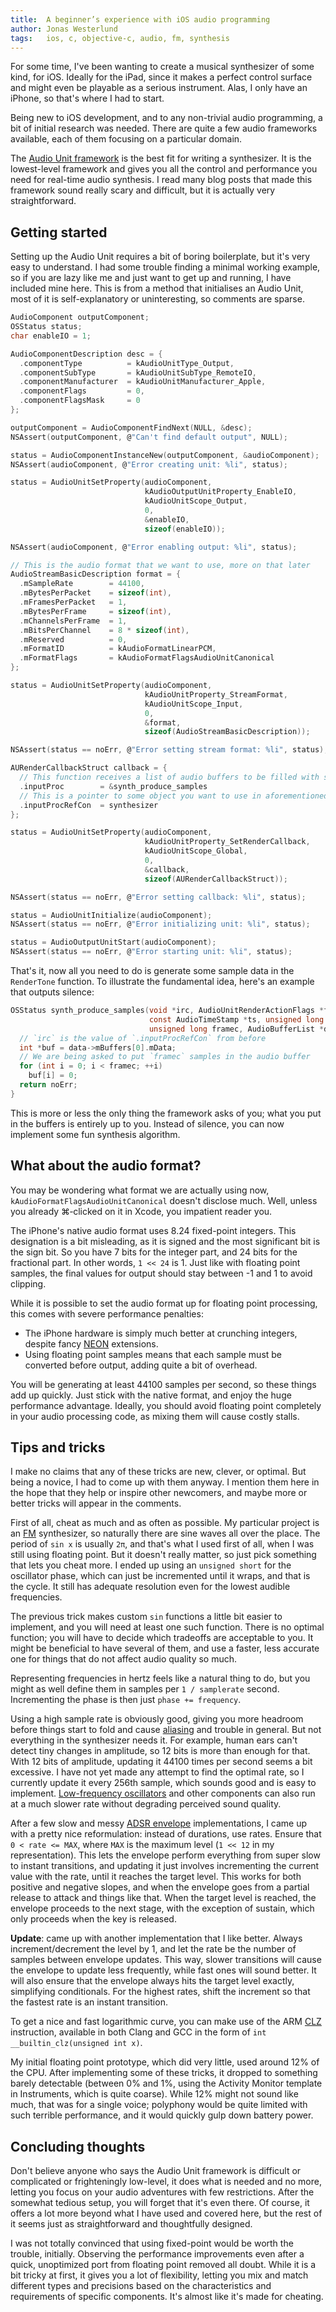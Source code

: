 ```yaml
---
title:  A beginner’s experience with iOS audio programming
author: Jonas Westerlund
tags:   ios, c, objective-c, audio, fm, synthesis
---
```


For some time, I've been wanting to create a musical synthesizer of some kind, for iOS.
Ideally for the iPad, since it makes a perfect control surface and might even be playable as a serious instrument.
Alas, I only have an iPhone, so that's where I had to start.

Being new to iOS development, and to any non-trivial audio programming, a bit of initial research was needed.
There are quite a few audio frameworks available, each of them focusing on a particular domain.

The [Audio Unit framework](http://developer.apple.com/library/ios/#documentation/AudioUnit/Reference/AudioUnit_Framework/_index.html#//apple_ref/doc/uid/TP40007295) is the best fit for writing a synthesizer.
It is the lowest-level framework and gives you all the control and performance you need for real-time audio synthesis.
I read many blog posts that made this framework sound really scary and difficult, but it is actually very straightforward.

## Getting started

Setting up the Audio Unit requires a bit of boring boilerplate, but it's very easy to understand.
I had some trouble finding a minimal working example, so if you are lazy like me and just want to get up and running, I have included mine here.
This is from a method that initialises an Audio Unit, most of it is self-explanatory or uninteresting, so comments are sparse.

```c
AudioComponent outputComponent;
OSStatus status;
char enableIO = 1;

AudioComponentDescription desc = {
  .componentType          = kAudioUnitType_Output,
  .componentSubType       = kAudioUnitSubType_RemoteIO,
  .componentManufacturer  = kAudioUnitManufacturer_Apple,
  .componentFlags         = 0,
  .componentFlagsMask     = 0
};

outputComponent = AudioComponentFindNext(NULL, &desc);
NSAssert(outputComponent, @"Can't find default output", NULL);

status = AudioComponentInstanceNew(outputComponent, &audioComponent);
NSAssert(audioComponent, @"Error creating unit: %li", status);

status = AudioUnitSetProperty(audioComponent,
                              kAudioOutputUnitProperty_EnableIO,
                              kAudioUnitScope_Output,
                              0,
                              &enableIO,
                              sizeof(enableIO));

NSAssert(audioComponent, @"Error enabling output: %li", status);

// This is the audio format that we want to use, more on that later
AudioStreamBasicDescription format = {
  .mSampleRate        = 44100,
  .mBytesPerPacket    = sizeof(int),
  .mFramesPerPacket   = 1,
  .mBytesPerFrame     = sizeof(int),
  .mChannelsPerFrame  = 1,
  .mBitsPerChannel    = 8 * sizeof(int),
  .mReserved          = 0,
  .mFormatID          = kAudioFormatLinearPCM,
  .mFormatFlags       = kAudioFormatFlagsAudioUnitCanonical
};

status = AudioUnitSetProperty(audioComponent,
                              kAudioUnitProperty_StreamFormat,
                              kAudioUnitScope_Input,
                              0,
                              &format,
                              sizeof(AudioStreamBasicDescription));

NSAssert(status == noErr, @"Error setting stream format: %li", status);

AURenderCallbackStruct callback = {
  // This function receives a list of audio buffers to be filled with samples
  .inputProc        = &synth_produce_samples
  // This is a pointer to some object you want to use in aforementioned function
  .inputProcRefCon  = synthesizer
};

status = AudioUnitSetProperty(audioComponent,
                              kAudioUnitProperty_SetRenderCallback,
                              kAudioUnitScope_Global,
                              0,
                              &callback,
                              sizeof(AURenderCallbackStruct));

NSAssert(status == noErr, @"Error setting callback: %li", status);

status = AudioUnitInitialize(audioComponent);
NSAssert(status == noErr, @"Error initializing unit: %li", status);

status = AudioOutputUnitStart(audioComponent);
NSAssert(status == noErr, @"Error starting unit: %li", status);
```

That's it, now all you need to do is generate some sample data in the `RenderTone` function.
To illustrate the fundamental idea, here's an example that outputs silence:

```c
OSStatus synth_produce_samples(void *irc, AudioUnitRenderActionFlags *flags,
                               const AudioTimeStamp *ts, unsigned long bus,
                               unsigned long framec, AudioBufferList *data) {
  // `irc` is the value of `.inputProcRefCon` from before
  int *buf = data->mBuffers[0].mData;
  // We are being asked to put `framec` samples in the audio buffer
  for (int i = 0; i < framec; ++i)
    buf[i] = 0;
  return noErr;
}
```

This is more or less the only thing the framework asks of you; what you put in the buffers is entirely up to you.
Instead of silence, you can now implement some fun synthesis algorithm.

## What about the audio format?

You may be wondering what format we are actually using now, `kAudioFormatFlagsAudioUnitCanonical` doesn't disclose much.
Well, unless you already ⌘‑clicked on it in Xcode, you impatient reader you.

The iPhone's native audio format uses 8.24 fixed-point integers.
This designation is a bit misleading, as it is signed and the most significant bit is the sign bit.
So you have 7 bits for the integer part, and 24 bits for the fractional part.
In other words, `1 << 24` is 1. Just like with floating point samples, the final values for output should stay between -1 and 1 to avoid clipping.

While it is possible to set the audio format up for floating point processing, this comes with severe performance penalties:

* The iPhone hardware is simply much better at crunching integers, despite fancy [NEON](http://www.arm.com/products/processors/technologies/neon.php) extensions.
* Using floating point samples means that each sample must be converted before output, adding quite a bit of overhead.

You will be generating at least 44100 samples per second, so these things add up quickly.
Just stick with the native format, and enjoy the huge performance advantage.
Ideally, you should avoid floating point completely in your audio processing code, as mixing them will cause costly stalls.

## Tips and tricks

I make no claims that any of these tricks are new, clever, or optimal.
But being a novice, I had to come up with them anyway.
I mention them here in the hope that they help or inspire other newcomers, and maybe more or better tricks will appear in the comments.

First of all, cheat as much and as often as possible.
My particular project is an [FM](http://en.wikipedia.org/wiki/Frequency_modulation_synthesis) synthesizer, so naturally there are sine waves all over the place.
The period of `sin x` is usually `2π`, and that's what I used first of all, when I was still using floating point.
But it doesn't really matter, so just pick something that lets you cheat more.
I ended up using an `unsigned short` for the oscillator phase, which can just be incremented until it wraps, and that is the cycle.
It still has adequate resolution even for the lowest audible frequencies.

The previous trick makes custom `sin` functions a little bit easier to implement, and you will need at least one such function.
There is no optimal function; you will have to decide which tradeoffs are acceptable to you.
It might be beneficial to have several of them, and use a faster, less accurate one for things that do not affect audio quality so much.

Representing frequencies in hertz feels like a natural thing to do, but you might as well define them in samples per `1 / samplerate` second.
Incrementing the phase is then just `phase += frequency`.

Using a high sample rate is obviously good, giving you more headroom before things start to fold and cause [aliasing](http://en.wikipedia.org/wiki/Aliasing#Sample_frequency) and trouble in general.
But not everything in the synthesizer needs it.
For example, human ears can't detect tiny changes in amplitude, so 12 bits is more than enough for that.
With 12 bits of amplitude, updating it 44100 times per second seems a bit excessive.
I have not yet made any attempt to find the optimal rate, so I currently update it every 256th sample, which sounds good and is easy to implement.
[Low-frequency oscillators](http://en.wikipedia.org/wiki/Low-frequency_oscillation) and other components can also run at a much slower rate without degrading perceived sound quality.

After a few slow and messy [ADSR envelope](http://en.wikipedia.org/wiki/Synthesizer#ADSR_envelope) implementations, I came up with a pretty nice reformulation: instead of durations, use rates.
Ensure that `0 < rate <= MAX`, where `MAX` is the maximum level (`1 << 12` in my representation).
This lets the envelope perform everything from super slow to instant transitions, and updating it just involves incrementing the current value with the rate, until it reaches the target level.
This works for both positive and negative slopes, and when the envelope goes from a partial release to attack and things like that.
When the target level is reached, the envelope proceeds to the next stage, with the exception of sustain, which only proceeds when the key is released.

<strong id="env-update">Update</strong>: came up with another implementation that I like better.
Always increment/decrement the level by 1, and let the rate be the number of samples between envelope updates.
This way, slower transitions will cause the envelope to update less frequently, while fast ones will sound better.
It will also ensure that the envelope always hits the target level exactly, simplifying conditionals.
For the highest rates, shift the increment so that the fastest rate is an instant transition.

To get a nice and fast logarithmic curve, you can make use of the ARM [CLZ](http://infocenter.arm.com/help/index.jsp?topic=/com.arm.doc.dui0068b/CIHJGJED.html) instruction, available in both Clang and GCC in the form of `int __builtin_clz(unsigned int x)`.

My initial floating point prototype, which did very little, used around 12% of the CPU.
After implementing some of these tricks, it dropped to something barely detectable (between 0% and 1%, using the Activity Monitor template in Instruments, which is quite coarse).
While 12% might not sound like much, that was for a single voice; polyphony would be quite limited with such terrible performance, and it would quickly gulp down battery power.

## Concluding thoughts

Don't believe anyone who says the Audio Unit framework is difficult or complicated or frighteningly low-level,
it does what is needed and no more, letting you focus on your audio adventures with few restrictions.
After the somewhat tedious setup, you will forget that it's even there.
Of course, it offers a lot more beyond what I have used and covered here, but the rest of it seems just as straightforward and thoughtfully designed.

I was not totally convinced that using fixed-point would be worth the trouble, initially.
Observing the performance improvements even after a quick, unoptimized port from floating point removed all doubt.
While it is a bit tricky at first, it gives you a lot of flexibility, letting you mix and match different types and precisions based on the characteristics and requirements of specific components.
It's almost like it's made for cheating.
